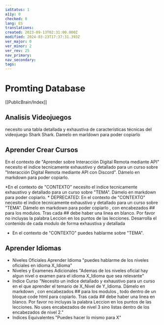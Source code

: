 ```yaml
---
iaStatus: 1
a11y: 0
checked: 0
lang: ES
translations: 
created: 2023-09-13T02:31:00.000Z
modified: 2024-03-23T17:37:31.393Z
ver_major: 0
ver_minor: 2
ver_rev: 25
nav_primary: 
nav_secondary: 
tags:
---
```

# Promting Database

[[PublicBrain/Index]]

## Analisis Videojuegos

necesito una tabla detallada y exhaustiva de características técnicas del videojuego Shark Shark. Damelo en marldown para poder copiarlo

## Aprender Crear Cursos


En el contexto de "Aprender sobre Interacción Digital Remota mediante API" necesito el indice tecnicamente exhaustivo y detallado para un curso sobre "Interacción Digital Remota mediante API con Discord". Dámelo en markdown para poder copiarlo.

*En el contexto de "CONTEXTO" necesito el indice tecnicamente exhaustivo y detallado para un curso sobre "TEMA". Dámelo en markdown para poder copiarlo.
	* DEPRECATED: En el contexto de "CONTEXTO" necesito el indice tecnicamente exhaustivo y detallado para un curso sobre "TEMA". Dámelo en markdown para poder copiarlo , con encabezados ## para los modulos. Tras cada ## debe haber una linea en blanco. Por favor no incluyas la palabra Leccion en los puntos de las lecciones. Desarrolla el contenido de cada modulo de forma exhaustiva y detallada
* En el contexto de "CONTEXTO" puedes hablarme sobre "TEMA".
## Aprender Idiomas

* Niveles Oficiales Aprender Idioma "puedes hablarme de los niveles oficiales en idioma X_Idioma"
* Niveles y Examenes Adicionales "Ademas de los niveles oficial hay algun nivel o examen para el idioma X_Idioma que sea relevante"
* Indice Curso "Necesito un indice detallado y exhaustivo para un curso en el que aprender el temario de X_Nivel de Y_Idioma. Dámelo en markdown , con encabezados ## para los modulos , todo dentro de un bloque code html para copiarlo. Tras cada ## debe haber una linea en blanco. Por favor no incluyas la palabra Leccion en los puntos de las lecciones. No uses encabezados de nivel 3 sino listas dentro de los encabezados de nivel 2."
* Indices Equivalentes "Puedes hacer lo mismo para X"